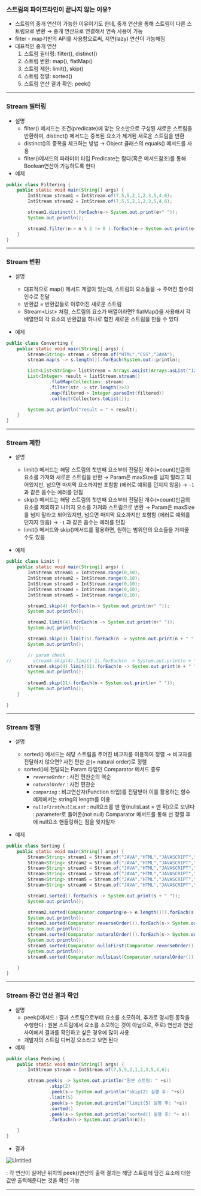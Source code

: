 ### 스트림의 파이프라인이 끝나지 않는 이유?

- 스트림의 중개 연산이 가능한 이유이기도 한데, 중개 연산을 통해 스트림이 다른 스트림으로 변환
  → 중개 연산으로 연결해서 연속 사용이 가능
- filter - map기반의 API를 사용함으로써, 지연(lazy) 연산이 가능해짐
- 대표적인 중개 연산
    1. 스트림 필터링: filter(), distinct()
    2. 스트림 변환: map(), flatMap()
    3. 스트림 제한: limit(), skip()
    4. 스트림 정렬: sorted()
    5. 스트림 연산 결과 확인: peek()


---

### Stream 필터링

- 설명
    - filter() 메서드는 조건(predicate)에 맞는 요소만으로 구성된 새로운 스트림을 반환하며, distinct() 메서드는 중복된 요소가 제거된 새로운 스트림을 반환
    - distinct()의 중복을 체크하는 방법 → Object 클래스의 equals() 메서드를 사용
    - filter()메서드의 파라미터 타입 Predicate는 람다(혹은 메서드참조)를 통해 Boolean연산이 가능하도록 한다
- 예제

```java
public class Filtering {
    public static void main(String[] args) {
        IntStream stream1 = IntStream.of(7,5,5,2,1,2,3,5,4,6);
        IntStream stream2 = IntStream.of(7,5,5,2,1,2,3,5,4,6);

        stream1.distinct().forEach(e-> System.out.print(e+" "));
        System.out.println();

        stream2.filter(n-> n % 2 != 0 ).forEach(e-> System.out.print(e+ " "));
    }
}
```

---

### Stream 변환

- 설명
    - 대표적으로 map() 메서드 계열이 있는데, 스트림의 요소들을 → 주어진 함수의 인수로 전달
    - 반환값 = 반환값들로 이루어진 새로운 스트림
    - Stream<List<String>> 처럼, 스트림의 요소가 배열이라면?
      flatMap()을 사용해서 각 배열안의 각 요소의 반환값을 하나로 합친 새로운 스트림을 만들 수 있다

- 예제

```java
public class Converting {
    public static void main(String[] args) {
        Stream<String> stream = Stream.of("HTML","CSS","JAVA");
        stream.map(s -> s.length()).forEach(System.out::println);

        List<List<String>> listStream = Arrays.asList(Arrays.asList("12","123","1234"), Arrays.asList("12","123","1234"), Arrays.asList("12","123","1234"));
        List<Integer> result = listStream.stream()
                .flatMap(Collection::stream)
                .filter(str -> str.length()>3)
                .map(filtered-> Integer.parseInt(filtered))
                .collect(Collectors.toList());

        System.out.println("result = " + result);
    }
}
```

---

### Stream 제한

- 설명
    - limit() 메서드는 해당 스트림의 첫번째 요소부터 전달된 개수(=count)만큼의 요소를 가져와 새로운 스트림을 반환
      → Param은 maxSize를 넘지 말라고 되어있지만, 넘으면 마지막 요소까지만 포함함 (에러로 예외를 던지지 않음)
      → `-1` 과 같은 음수는 에러를 던짐
    - skip() 메서드는 해당 스트림의 첫번째 요소부터 전달된 개수(=count)만큼의 요소를 제외하고 나머지 요소를 가져와 스트림으로 변환
      → Param은 maxSize를 넘지 말라고 되어있지만, 넘으면 마지막 요소까지만 포함함 (에러로 예외를 던지지 않음)
      → `-1` 과 같은 음수는 에러를 던짐
    - limit() 메서드와 skip()메서드를 활용하면, 원하는 범위안의 요소들을 가져올 수도 있음

- 예제

```java
public class Limit {
    public static void main(String[] args) {
        IntStream stream1 = IntStream.range(0,10);
        IntStream stream2 = IntStream.range(0,10);
        IntStream stream3 = IntStream.range(0,10);
        IntStream stream4 = IntStream.range(0,10);
        IntStream stream5 = IntStream.range(0,10);

        stream1.skip(4).forEach(n-> System.out.print(n+" "));
        System.out.println();

        stream2.limit(4).forEach(n -> System.out.print(n+" "));
        System.out.println();

        stream3.skip(3).limit(5).forEach(n -> System.out.print(n + " "));
        System.out.println();

        // param check
//        stream4.skip(4).limit(-1).forEach(n -> System.out.print(n + " ")); 마이너스는 예외를 던짐: IllegalArgumentException
        stream4.skip(4).limit(11).forEach(n -> System.out.print(n + " "));
        System.out.println();
        
        stream5.skip(11).forEach(n-> System.out.print(n+ " "));
        System.out.println();
    }

}
```

---

### Stream 정렬

- 설명
    - sorted() 메서드는 해당 스트림을 주어진 비교자를 이용하여 정렬
      → 비교자를 전달하지 않으면? 사전 편찬 순(= natural order)로 정렬
    - sorted()에 전달되는 Param 타입인 Comparator 메서드 종류
        - *`reverseOrder`*
          : 사전 편찬순의 역순
        - *`naturalOrder`*
          : 사전 편찬순
        - *`comparing`*
          : 비교연산자(Function 타입)를 전달받아 이를 활용하는 함수 예제에서는 string의 length를 이용
        - *`nullsFirst`/`nullsLast`*
          : null요소를 맨 앞(nullsLast = 맨 뒤)으로 보낸다
          : parameter로 들어온(not null) Comparator 메서드를 통해 선 정렬 후에 null요소 핸들링하는 점을 잊지말자

- 예제

```java
public class Sorting {
    public static void main(String[] args) {
        Stream<String> stream1 = Stream.of("JAVA","HTML","JAVASCRIPT","CSSSSSS");
        Stream<String> stream2 = Stream.of("JAVA","HTML","JAVASCRIPT","CSS","PYTHON");
        Stream<String> stream3 = Stream.of("JAVA","HTML","JAVASCRIPT","CSS","PYTHON");
        Stream<String> stream4 = Stream.of("JAVA","HTML","JAVASCRIPT","CSS","PYTHON");
        Stream<String> stream5 = Stream.of("JAVA","HTML","JAVASCRIPT","CSS",null,"PYTHON");
        Stream<String> stream6 = Stream.of("JAVA","HTML","JAVASCRIPT","CSS",null,"PYTHON");

        stream1.sorted().forEach(s -> System.out.print(s + " "));
        System.out.println();

        stream2.sorted(Comparator.comparing(e-> e.length())).forEach(s -> System.out.print(s +" "));
        System.out.println();
        stream3.sorted(Comparator.reverseOrder()).forEach(s-> System.out.print(s+ " "));
        System.out.println();
        stream4.sorted(Comparator.naturalOrder()).forEach(s-> System.out.print(s+ " "));
        System.out.println();
        stream5.sorted(Comparator.nullsFirst(Comparator.reverseOrder())).forEach(s-> System.out.print(s+ " "));
        System.out.println();
        stream6.sorted(Comparator.nullsLast(Comparator.naturalOrder())).forEach(s-> System.out.print(s+ " "));

    }
}
```

---

### Stream 중간 연산 결과 확인

- 설명
    - peek()메서드
      : 결과 스트림으로부터 요소를 소모하여, 추가로 명시된 동작을 수행한다
      : 원본 스트림에서 요소를 소모하는 것이 아님으로, 주로) 연산과 연산사이에서 결과를 확인하고 싶은 경우에 많이 사용
    - 개발자의 스트림 디버깅 요소라고 보면 된다
- 예제

```java
public class Peeking {
    public static void main(String[] args) {
        IntStream stream = IntStream.of(7,5,5,2,1,2,3,5,4,6);

        stream.peek(s -> System.out.println("원본 스트림: " +s))
                .skip(2)
                .peek(s-> System.out.println("skip(2) 실행 후: "+s))
                .limit(5)
                .peek(s-> System.out.println("limit(5) 실행 후: "+s))
                .sorted()
                .peek(s-> System.out.println("sorted() 실행 후: "+ s))
                .forEach(n-> System.out.println(n));

    }
}
```

- 결과

![Untitled](https://user-images.githubusercontent.com/57485510/140701975-30bf4115-2143-448a-8b4a-18e6486d9430.png)

: 각 연산이 일어난 위치의 peek()연산의 출력 결과는 해당 스트림에 담긴 요소에 대한 값만 출력해준다는 것을 확인 가능

---
